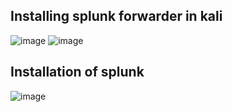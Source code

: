 ## Installing splunk forwarder in kali
![image](https://github.com/s-sparshika/CyberSecurity/assets/68326118/5163f88d-007c-4a3f-8cb3-2a124138b475)
![image](https://github.com/s-sparshika/CyberSecurity/assets/68326118/b08eb948-3040-4e0e-974f-0063b54bde8c)
## Installation of splunk 
![image](https://github.com/s-sparshika/CyberSecurity/assets/68326118/23ec365b-8285-4818-9887-eaa825439d0b)
